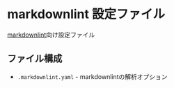 # markdownlint 設定ファイル

[markdownlint](https://github.com/DavidAnson/markdownlint)向け設定ファイル

## ファイル構成

*   `.markdownlint.yaml` - markdownlintの解析オプション
